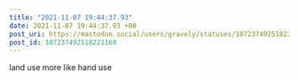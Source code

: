 ```yaml
---
title: "2021-11-07 19:44:37.93"
date: 2021-11-07 19:44:37.93 +00
post_uri: https://mastodon.social/users/gravely/statuses/107237492518221160
post_id: 107237492518221160
---
```

land use more like hand use


